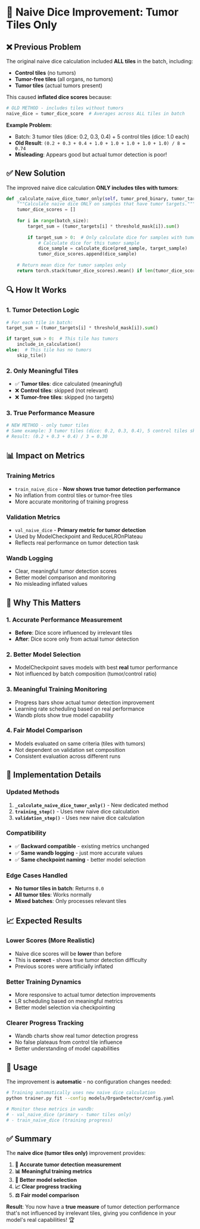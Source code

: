 # 🎯 **Naive Dice Improvement: Tumor Tiles Only**

## ❌ **Previous Problem**

The original naive dice calculation included **ALL tiles** in the batch, including:
- **Control tiles** (no tumors) 
- **Tumor-free tiles** (all organs, no tumors)
- **Tumor tiles** (actual tumors present)

This caused **inflated dice scores** because:
```python
# OLD METHOD - includes tiles without tumors
naive_dice = tumor_dice_score  # Averages across ALL tiles in batch
```

**Example Problem**:
- Batch: 3 tumor tiles (dice: 0.2, 0.3, 0.4) + 5 control tiles (dice: 1.0 each)
- **Old Result**: `(0.2 + 0.3 + 0.4 + 1.0 + 1.0 + 1.0 + 1.0 + 1.0) / 8 = 0.74`
- **Misleading**: Appears good but actual tumor detection is poor!

## ✅ **New Solution**

The improved naive dice calculation **ONLY includes tiles with tumors**:

```python
def _calculate_naive_dice_tumor_only(self, tumor_pred_binary, tumor_targets, threshold_mask):
    """Calculate naive dice ONLY on samples that have tumor targets."""
    tumor_dice_scores = []
    
    for i in range(batch_size):
        target_sum = (tumor_targets[i] * threshold_mask[i]).sum()
        
        if target_sum > 0:  # Only calculate dice for samples with tumors
            # Calculate dice for this tumor sample
            dice_sample = calculate_dice(pred_sample, target_sample)
            tumor_dice_scores.append(dice_sample)
    
    # Return mean dice for tumor samples only
    return torch.stack(tumor_dice_scores).mean() if len(tumor_dice_scores) > 0 else 0.0
```

## 🔍 **How It Works**

### **1. Tumor Detection Logic**
```python
# For each tile in batch:
target_sum = (tumor_targets[i] * threshold_mask[i]).sum()

if target_sum > 0:  # This tile has tumors
    include_in_calculation()
else:  # This tile has no tumors  
    skip_tile()
```

### **2. Only Meaningful Tiles**
- ✅ **Tumor tiles**: dice calculated (meaningful)
- ❌ **Control tiles**: skipped (not relevant)
- ❌ **Tumor-free tiles**: skipped (no targets)

### **3. True Performance Measure**
```python
# NEW METHOD - only tumor tiles
# Same example: 3 tumor tiles (dice: 0.2, 0.3, 0.4), 5 control tiles skipped
# Result: (0.2 + 0.3 + 0.4) / 3 = 0.30
```

## 📊 **Impact on Metrics**

### **Training Metrics**
- `train_naive_dice` - **Now shows true tumor detection performance**
- No inflation from control tiles or tumor-free tiles
- More accurate monitoring of training progress

### **Validation Metrics**  
- `val_naive_dice` - **Primary metric for tumor detection**
- Used by ModelCheckpoint and ReduceLROnPlateau
- Reflects real performance on tumor detection task

### **Wandb Logging**
- Clear, meaningful tumor detection scores
- Better model comparison and monitoring
- No misleading inflated values

## 🎯 **Why This Matters**

### **1. Accurate Performance Measurement**
- **Before**: Dice score influenced by irrelevant tiles
- **After**: Dice score only from actual tumor detection

### **2. Better Model Selection**
- ModelCheckpoint saves models with best **real** tumor performance
- Not influenced by batch composition (tumor/control ratio)

### **3. Meaningful Training Monitoring**
- Progress bars show actual tumor detection improvement
- Learning rate scheduling based on real performance
- Wandb plots show true model capability

### **4. Fair Model Comparison**
- Models evaluated on same criteria (tiles with tumors)
- Not dependent on validation set composition
- Consistent evaluation across different runs

## 🔧 **Implementation Details**

### **Updated Methods**
1. **`_calculate_naive_dice_tumor_only()`** - New dedicated method
2. **`training_step()`** - Uses new naive dice calculation
3. **`validation_step()`** - Uses new naive dice calculation

### **Compatibility**
- ✅ **Backward compatible** - existing metrics unchanged
- ✅ **Same wandb logging** - just more accurate values
- ✅ **Same checkpoint naming** - better model selection

### **Edge Cases Handled**
- **No tumor tiles in batch**: Returns `0.0`
- **All tumor tiles**: Works normally
- **Mixed batches**: Only processes relevant tiles

## 📈 **Expected Results**

### **Lower Scores (More Realistic)**
- Naive dice scores will be **lower** than before
- This is **correct** - shows true tumor detection difficulty
- Previous scores were artificially inflated

### **Better Training Dynamics**
- More responsive to actual tumor detection improvements
- LR scheduling based on meaningful metrics
- Better model selection via checkpointing

### **Clearer Progress Tracking**
- Wandb charts show real tumor detection progress
- No false plateaus from control tile influence
- Better understanding of model capabilities

## 🚀 **Usage**

The improvement is **automatic** - no configuration changes needed:

```bash
# Training automatically uses new naive dice calculation
python trainer.py fit --config models/OrganDetector/config.yaml

# Monitor these metrics in wandb:
# - val_naive_dice (primary - tumor tiles only)
# - train_naive_dice (training progress)
```

## ✅ **Summary**

The **naive dice (tumor tiles only)** improvement provides:

1. **🎯 Accurate tumor detection measurement**
2. **📊 Meaningful training metrics** 
3. **🔧 Better model selection**
4. **📈 Clear progress tracking**
5. **⚖️ Fair model comparison**

**Result**: You now have a **true measure** of tumor detection performance that's not influenced by irrelevant tiles, giving you confidence in your model's real capabilities! 🏆